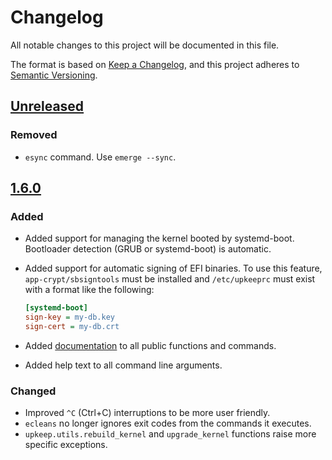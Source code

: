 # Changelog

All notable changes to this project will be documented in this file.

The format is based on [Keep a Changelog](https://keepachangelog.com/en/1.0.0/),
and this project adheres to
[Semantic Versioning](https://semver.org/spec/v2.0.0.html).

## [Unreleased]

### Removed

- `esync` command. Use `emerge --sync`.

## [1.6.0]

### Added

- Added support for managing the kernel booted by systemd-boot. Bootloader detection (GRUB or
  systemd-boot) is automatic.
- Added support for automatic signing of EFI binaries. To use this feature, `app-crypt/sbsigntools`
  must be installed and `/etc/upkeeprc` must exist with a format like the following:

  ```ini
  [systemd-boot]
  sign-key = my-db.key
  sign-cert = my-db.crt
  ```

- Added [documentation](https://upkeep.readthedocs.io/en/latest/) to all public functions and
  commands.
- Added help text to all command line arguments.

### Changed

- Improved `^C` (Ctrl+C) interruptions to be more user friendly.
- `ecleans` no longer ignores exit codes from the commands it executes.
- `upkeep.utils.rebuild_kernel` and `upgrade_kernel` functions raise more specific exceptions.

[unreleased]: https://github.com/Tatsh/upkeep/compare/v1.6.1...HEAD
[1.6.0]: https://github.com/Tatsh/upkeep/compare/v1.5.0...v1.6.0
